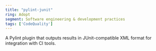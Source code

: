 ```yaml
---
title: "pylint-junit"
ring: Adopt
segment: Software engineering & development practices
tags: ['CodeQuality']
---
```

A Pylint plugin that outputs results in JUnit-compatible XML format for integration with CI tools.
